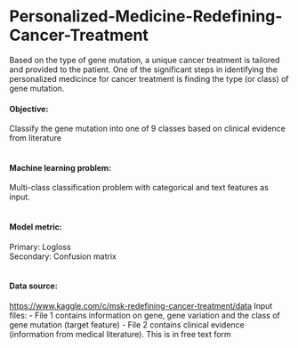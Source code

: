 # Personalized-Medicine-Redefining-Cancer-Treatment
Based on the type of gene mutation, a unique cancer treatment is tailored and provided to the patient. One of the significant steps in identifying the personalized medicince for cancer treatment is finding the type (or class) of gene mutation.

#### <B>Objective:</B>  
Classify the gene mutation into one of 9 classes based on clinical evidence from literature
<Br>    </Br>

#### <B>Machine learning problem:</B>  
Multi-class classification problem with categorical and text features as input.
<Br></Br> 

#### <B>Model metric</B>: 
Primary: Logloss <Br>
Secondary: Confusion matrix
<Br></Br> 

#### <B>Data source:</B> 
https://www.kaggle.com/c/msk-redefining-cancer-treatment/data
Input files: 
    - File 1 contains information on gene, gene variation and the class of gene mutation (target feature)
    - File 2 contains clinical evidence (information from medical literature). This is in free text form
